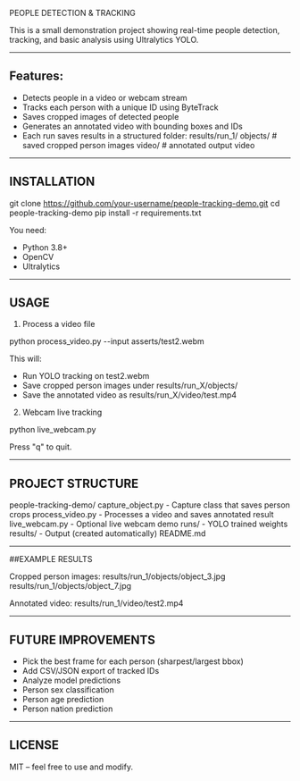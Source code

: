PEOPLE DETECTION & TRACKING

This is a small demonstration project showing real-time people detection, tracking, and basic analysis using Ultralytics YOLO.

---

## Features:
- Detects people in a video or webcam stream
- Tracks each person with a unique ID using ByteTrack
- Saves cropped images of detected people
- Generates an annotated video with bounding boxes and IDs
- Each run saves results in a structured folder:
  results/run_1/
      objects/    # saved cropped person images
      video/      # annotated output video

---

## INSTALLATION

git clone https://github.com/your-username/people-tracking-demo.git
cd people-tracking-demo
pip install -r requirements.txt

You need:
- Python 3.8+
- OpenCV
- Ultralytics

---

## USAGE

1) Process a video file

python process_video.py --input asserts/test2.webm

This will:
- Run YOLO tracking on test2.webm
- Save cropped person images under results/run_X/objects/
- Save the annotated video as results/run_X/video/test.mp4

2) Webcam live tracking

python live_webcam.py

Press "q" to quit.

---

## PROJECT STRUCTURE

people-tracking-demo/
    capture_object.py   - Capture class that saves person crops
    process_video.py    - Processes a video and saves annotated result
    live_webcam.py      - Optional live webcam demo
    runs/               - YOLO trained weights
    results/            - Output (created automatically)
    README.md

---

##EXAMPLE RESULTS

Cropped person images:
    results/run_1/objects/object_3.jpg
    results/run_1/objects/object_7.jpg

Annotated video:
    results/run_1/video/test2.mp4

---

## FUTURE IMPROVEMENTS

- Pick the best frame for each person (sharpest/largest bbox)
- Add CSV/JSON export of tracked IDs
- Analyze model predictions
- Person sex classification
- Person age prediction
- Person nation prediction

---

## LICENSE

MIT – feel free to use and modify.
